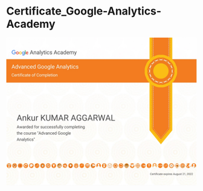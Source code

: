 # Certificate_Google-Analytics-Academy

![Google Tag Manager Fundamentals Course certificate](Google_Analytics_Academy_Certificate/Advanced_Google_Analytics_Course_Certificate_21_Aug_2019.png)